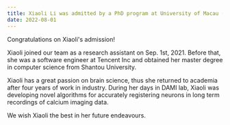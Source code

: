 ```yaml
---
title: Xiaoli Li was admitted by a PhD program at University of Macau (UM)
date: 2022-08-01
---
```

Congratulations on Xiaoli's admission!

<!--more-->

Xiaoli joined our team as a research assistant on Sep. 1st, 2021. Before that, she was a software engineer at Tencent Inc and obtained her master  degree in computer science from Shantou University. 


Xiaoli has a great passion on brain science, thus she returned to academia after four years of work in industry. During her days in DAMI lab, Xiaoli was developing novel algorithms for accurately registering neurons in long term recordings of calcium imaging data. 


We wish Xiaoli the best in her future endeavours.
